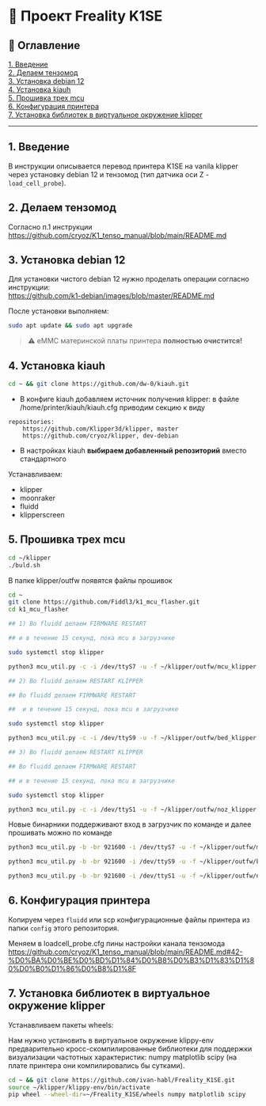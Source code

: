# 📑 Проект Freality K1SE

## 📘 Оглавление

[1. Введение](#1-введение)  
[2. Делаем тензомод](#2-делаем-тензомод)  
[3. Установка debian 12](#3-установка-debian-12)  
[4. Установка kiauh](#4-установка-kiauh)  
[5. Прошивка трех mcu](#5-прошивка-трех-mcu)  
[6. Конфигурация принтера](#6-конфигурация-принтера)  
[7. Установка библиотек в виртуальное окружение klipper](#7-установка-библиотек-в-виртуальное-окружение-klipper)

---

## 1. Введение

В инструкции описывается перевод принтера K1SE на vanila klipper через установку debian 12 и тензомод (тип датчика оси Z - `load_cell_probe`).

## 2. Делаем тензомод

Согласно п.1 инструкции https://github.com/cryoz/K1_tenso_manual/blob/main/README.md

## 3. Установка debian 12

Для установки чистого debian 12 нужно проделать операции согласно инструкции:  
https://github.com/k1-debian/images/blob/master/README.md

После установки выполняем:

```bash
sudo apt update && sudo apt upgrade
```

> ⚠️ eMMC материнской платы принтера **полностью очистится!**

## 4. Установка kiauh

```bash
cd ~ && git clone https://github.com/dw-0/kiauh.git
```

-   В конфиге kiauh добавляем источник получения klipper:
    в файле /home/printer/kiauh/kiauh.cfg приводим секцию к виду

```[klipper]
repositories:
    https://github.com/Klipper3d/klipper, master
    https://github.com/cryoz/klipper, dev-debian
```

-   В настройках kiauh **выбираем добавленный репозиторий** вместо стандартного

Устанавливаем:

-   klipper
-   moonraker
-   fluidd
-   klipperscreen

## 5. Прошивка трех mcu

```bash
cd ~/klipper
./buld.sh
```

В папке klipper/outfw появятся файлы прошивок

```bash
cd ~
git clone https://github.com/Fiddl3/k1_mcu_flasher.git
cd k1_mcu_flasher

## 1) Во fluidd делаем FIRMWARE RESTART

## и в течение 15 секунд, пока mcu в загрузчике

sudo systemctl stop klipper

python3 mcu_util.py -c -i /dev/ttyS7 -u -f ~/klipper/outfw/mcu_klipper.bin

## 2) Во fluidd делаем RESTART KLIPPER

## Во fluidd делаем FIRMWARE RESTART

##  и в течение 15 секунд, пока mcu в загрузчике

sudo systemctl stop klipper

python3 mcu_util.py -c -i /dev/ttyS9 -u -f ~/klipper/outfw/bed_klipper.bin

## 3) Во fluidd делаем RESTART KLIPPER

## Во fluidd делаем FIRMWARE RESTART

## и в течение 15 секунд, пока mcu в загрузчике

sudo systemctl stop klipper

python3 mcu_util.py -c -i /dev/ttyS1 -u -f ~/klipper/outfw/noz_klipper.bin
```

Новые бинарники поддерживают вход в загрузчик по команде и далее прошивать можно по команде

```bash
python3 mcu_util.py -b -br 921600 -i /dev/ttyS7 -u -f ~/klipper/outfw/mcu_klipper.bin -v

python3 mcu_util.py -b -br 921600 -i /dev/ttyS9 -u -f ~/klipper/outfw/bed_klipper.bin -v

python3 mcu_util.py -b -br 921600 -i /dev/ttyS1 -u -f ~/klipper/outfw/noz_klipper.bin -v
```

## 6. Конфигурация принтера

Копируем через `fluidd` или scp конфигурационные файлы принтера из папки `config` этого репозитория.

Меняем в loadcell_probe.cfg пины настройки канала тензомода https://github.com/cryoz/K1_tenso_manual/blob/main/README.md#42-%D0%BA%D0%BE%D0%BD%D1%84%D0%B8%D0%B3%D1%83%D1%80%D0%B0%D1%86%D0%B8%D1%8F

## 7. Установка библиотек в виртуальное окружение klipper

Устанавливаем пакеты wheels:

Нам нужно установить в виртуальное окружение klippy-env предварительно кросс-скомпилированные библиотеки для поддержки визуализации частотных характеристик: numpy matplotlib scipy (на плате принтера они компилировались бы сутками).

```bash
cd ~ && git clone https://github.com/ivan-habl/Freality_K1SE.git
source ~/klipper/klippy-env/bin/activate
pip wheel --wheel-dir=~/Freality_K1SE/wheels numpy matplotlib scipy
```
